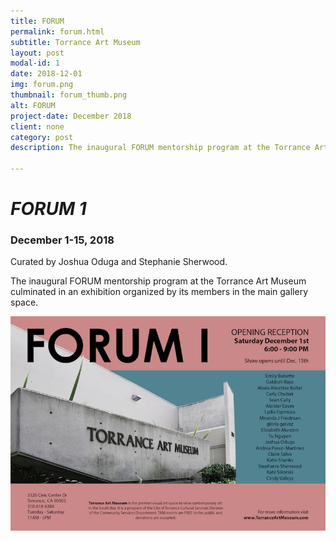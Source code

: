 ```yaml
---
title: FORUM
permalink: forum.html
subtitle: Torrance Art Museum
layout: post
modal-id: 1
date: 2018-12-01
img: forum.png
thumbnail: forum_thumb.png
alt: FORUM
project-date: December 2018
client: none
category: post
description: The inaugural FORUM mentorship program at the Torrance Art Museum culminated in an exhibition organized by its members in the main gallery space.

---
```


<h1><i>FORUM 1</i></h1>
<h3>December 1-15, 2018</h3>
Curated by Joshua Oduga and Stephanie Sherwood.

The inaugural FORUM mentorship program at the Torrance Art Museum culminated in an exhibition organized by its members in the main gallery space.

![forum](img/portfolio/forum.png)